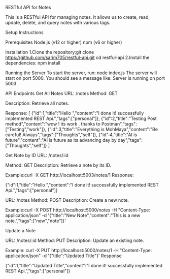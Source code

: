 RESTful API for Notes

This is a RESTful API for managing notes. It allows us to create, read, update, delete, and query notes with various tags.

Setup Instructions

Prerequisites
Node.js (v12 or higher)
npm (v6 or higher)

Installation
 1.Clone the repository:git clone https://github.com/sarim705/restful-api.git
  cd restful-api
 2.Install the dependencies:
 npm install
 
Running the Server
To start the server, run:
node index.js
The server will start on port 5000. You should see a message like:
Server is running on port 5003


API Endpoints
Get All Notes
URL: /notes 
Method: GET

Description: Retrieve all notes.

Response:
[
    {"id":1,"title":"Hello ","content":"I done it! successfully implemented REST Api.","tags":["personal"]},
    {"id":2,"title":"Testing Post method","content":"wow ! its work . thanks to Postman","tags":["Testing","work"]},
    {"id":3,"title":"Everything is MohMaya","content":"Be careful! Always","tags":["Thoughts","self"]},
    {"id":4,"title":"AI is future","content":"AI is future as its advancing day by day","tags":["Thoughts","self"]}
]

Get Note by ID
URL: /notes/:id

Method: GET
Description: Retrieve a note by its ID.

Example:curl -X GET http://localhost:5003/notes/1
Response:

{"id":1,"title":"Hello ","content":"I done it! successfully implemented REST Api.","tags":["personal"]}

URL: /notes
Method: POST
Description: Create a new note.

Example:curl -X POST http://localhost:5000/notes -H "Content-Type: application/json" -d '{"title":"New Note","content":"This is a new note.","tags":["new","note"]}'

Update a Note

URL: /notes/:id
Method: PUT
Description: Update an existing note.

Example: curl -X PUT http://localhost:5000/notes/1 -H "Content-Type: application/json" -d '{"title":"Updated Title"}'
Response

{"id":1,"title":"Updated Title","content":"I done it! successfully implemented REST Api.","tags":["personal"]}



